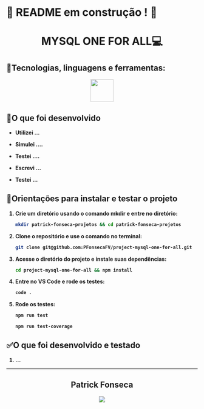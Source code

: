 # :construction: README em construção ! :construction:
<div align="center">
  <h1><strong>MYSQL ONE FOR ALL💻</h1>
  </div>

## <strong>🧰Tecnologias, linguagens e ferramentas:</strong><br />
  <div align="center">
    <a href="https://github.com/PFonsecaFV/PFonsecaFV">
    <img src="https://github.com/PFonsecaFV/PFonsecaFV/blob/main/src/icons/ic_vscode.svg" width="60" fill="none" />
  </a>
  </div>
  

## <strong>🎯O que foi desenvolvido</strong><br />

- Utilizei ...

- Simulei ....

- Testei ....

- Escrevi ...

- Testei ...


## 📝Orientações para instalar e testar o projeto

1. Crie um diretório usando o comando mkdir e entre no diretório:
	```bash
	mkdir patrick-fonseca-projetos && cd patrick-fonseca-projetos
	```
 2. Clone o repositório e use o comando no terminal:
	```bash
	git clone git@github.com:PFonsecaFV/project-mysql-one-for-all.git
	```
3. Acesse o diretório do projeto e instale suas dependências:
	```bash
	cd project-mysql-one-for-all && npm install
	```

4. Entre no VS Code e rode os testes:
	```bash
	code .
	```

5. Rode os testes:
	```bash
	npm run test 
	```
 
	```bash
	npm run test-coverage
	```

## ✅O que foi desenvolvido e testado

 1. ...

---

<div align="center">
  <h2>Patrick Fonseca</h2>
	  <a href="https://www.linkedin.com/in/PatrickFonseca/" target="_blank">
      <img src="https://img.shields.io/badge/-LinkedIn-%230077B5?style=for-the-badge&logo=linkedin&logoColor=white" target="_blank">
    </a>
</div>

